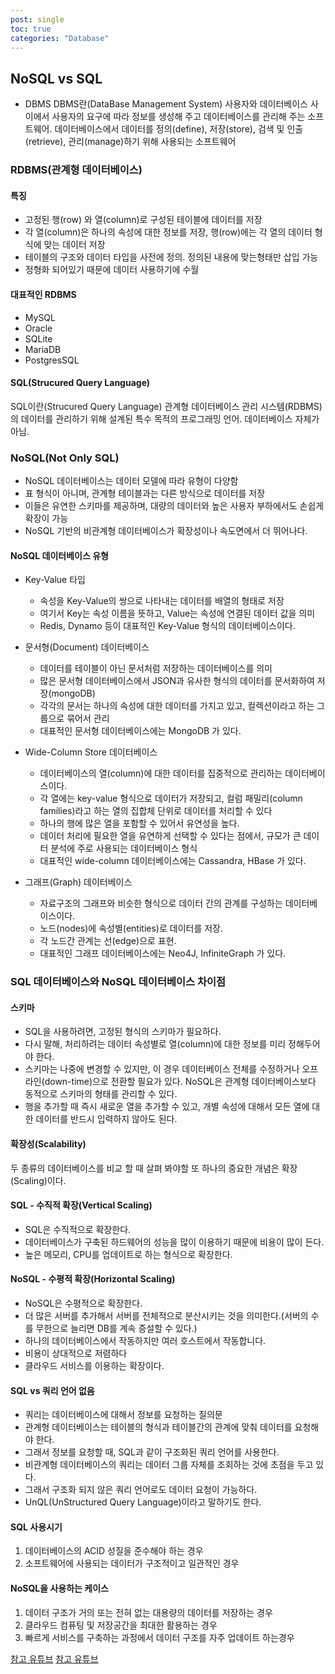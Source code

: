 ```yaml
---
post: single
toc: true
categories: "Database"
---
```


## NoSQL vs SQL
- DBMS
	DBMS란(DataBase Management System) 사용자와 데이터베이스 사이에서 사용자의 요구에 따라 정보를 생성해 주고 데이터베이스를 관리해 주는 소프트웨어.
    데이터베이스에서 데이터를 정의(define), 저장(store), 검색 및 인출(retrieve), 관리(manage)하기 위해 사용되는 소프트웨어

### RDBMS(관계형 데이터베이스)
#### 특징
- 고정된 행(row) 와 열(column)로 구성된 테이블에 데이터를 저장
- 각 열(column)은 하나의 속성에 대한 정보를 저장, 행(row)에는 각 열의 데이터 형식에 맞는 데이터 저장
- 테이블의 구조와 데이터 타입을 사전에 정의. 정의된 내용에 맞는형태만 삽입 가능
- 정형화 되어있기 때문에 데이터 사용하기에 수월
#### 대표적인 RDBMS
- MySQL
- Oracle
- SQLite
- MariaDB
- PostgresSQL

#### SQL(Strucured Query Language)
SQL이란(Strucured Query Language) 관계형 데이터베이스 관리 시스템(RDBMS)의 데이터를 관리하기 위해 설계된 특수 목적의 프로그래밍 언어. 데이터베이스 자체가 아님.


### NoSQL(Not Only SQL)
- NoSQL 데이터베이스는 데이터 모델에 따라 유형이 다양함
- 표 형식이 아니며, 관계형 테이블과는 다른 방식으로 데이터를 저장
- 이들은 유연한 스키마를 제공하며, 대량의 데이터와 높은 사용자 부하에서도 손쉽게 확장이 가능
- NoSQL 기반의 비관계형 데이터베이스가 확장성이나 속도면에서 더 뛰어나다.


#### NoSQL 데이터베이스 유형
- Key-Value 타입
  - 속성을 Key-Value의 쌍으로 나타내는 데이터를 배열의 형태로 저장
  - 여기서 Key는 속성 이름을 뜻하고, Value는 속성에 연결된 데이터 값을 의미
  - Redis, Dynamo 등이 대표적인 Key-Value 형식의 데이터베이스이다.

- 문서형(Document) 데이터베이스
  - 데이터를 테이블이 아닌 문서처럼 저장하는 데이터베이스를 의미
  - 많은 문서형 데이터베이스에서 JSON과 유사한 형식의 데이터를 문서화하여 저장(mongoDB)
  - 각각의 문서는 하나의 속성에 대한 데이터를 가지고 있고, 컬렉션이라고 하는 그룹으로 묶어서 관리
  - 대표적인 문서형 데이터베이스에는 MongoDB 가 있다.

- Wide-Column Store 데이터베이스
  - 데이터베이스의 열(column)에 대한 데이터를 집중적으로 관리하는 데이터베이스이다.
  - 각 열에는 key-value 형식으로 데이터가 저장되고, 컬럼 패밀리(column families)라고 하는 열의 집합체 단위로 데이터를 처리할 수 있다
  - 하나의 행에 많은 열을 포함할 수 있어서 유연성을 높다.
  - 데이터 처리에 필요한 열을 유연하게 선택할 수 있다는 점에서, 규모가 큰 데이터 분석에 주로 사용되는 데이터베이스 형식
  - 대표적인 wide-column 데이터베이스에는 Cassandra, HBase 가 있다.

- 그래프(Graph) 데이터베이스
  - 자료구조의 그래프와 비슷한 형식으로 데이터 간의 관계를 구성하는 데이터베이스이다.
  - 노드(nodes)에 속성별(entities)로 데이터를 저장.
  - 각 노드간 관계는 선(edge)으로 표현.
  - 대표적인 그래프 데이터베이스에는 Neo4J, InfiniteGraph 가 있다.


### SQL 데이터베이스와 NoSQL 데이터베이스 차이점
#### 스키마
- SQL을 사용하려면, 고정된 형식의 스키마가 필요하다.
- 다시 말해, 처리하려는 데이터 속성별로 열(column)에 대한 정보를 미리 정해두어야 한다.
- 스키마는 나중에 변경할 수 있지만, 이 경우 데이터베이스 전체를 수정하거나 오프라인(down-time)으로 전환할 필요가 있다.
NoSQL은 관계형 데이터베이스보다 동적으로 스키마의 형태를 관리할 수 있다.
- 행을 추가할 때 즉시 새로운 열을 추가할 수 있고, 개별 속성에 대해서 모든 열에 대한 데이터를 반드시 입력하지 않아도 된다.

#### 확장성(Scalability)
두 종류의 데이터베이스를 비교 할 때 살펴 봐야할 또 하나의 중요한 개념은 확장(Scaling)이다.

#### SQL - 수직적 확장(Vertical Scaling)
- SQL은 수직적으로 확장한다.
- 데이터베이스가 구축된 하드웨어의 성능을 많이 이용하기 때문에 비용이 많이 든다.
- 높은 메모리, CPU를 업데이트로 하는 형식으로 확장한다.

#### NoSQL - 수평적 확장(Horizontal Scaling)
- NoSQL은 수평적으로 확장한다.
- 더 많은 서버를 추가해서 서버를 전체적으로 분산시키는 것을 의미한다.(서버의 수를 무한으로 늘리면 DB를 계속 증설할 수 있다.)
- 하나의 데이터베이스에서 작동하지만 여러 호스트에서 작동합니다.
- 비용이 상대적으로 저렴하다
- 클라우드 서비스를 이용하는 확장이다.

#### SQL vs 쿼리 언어 없음
- 쿼리는 데이터베이스에 대해서 정보를 요청하는 질의문
- 관계형 데이터베이스는 테이블의 형식과 테이블간의 관계에 맞춰 데이터를 요청해야 한다.
- 그래서 정보를 요청할 때, SQL과 같이 구조화된 쿼리 언어를 사용한다.
- 비관계형 데이터베이스의 쿼리는 데이터 그룹 자체를 조회하는 것에 초점을 두고 있다.
- 그래서 구조화 되지 않은 쿼리 언어로도 데이터 요청이 가능하다.
- UnQL(UnStructured Query Language)이라고 말하기도 한다.



#### SQL 사용시기
1. 데이터베이스의 ACID 성질을 준수해야 하는 경우 
2. 소프트웨어에 사용되는 데이터가 구조적이고 일관적인 경우


#### NoSQL을 사용하는 케이스
1. 데이터 구조가 거의 또는 전혀 없는 대용량의 데이터를 저장하는 경우
2. 클라우드 컴퓨팅 및 저장공간을 최대한 활용하는 경우
3. 빠르게 서비스를 구축하는 과정에서 데이터 구조를 자주 업데이트 하는경우

[참고 유튜브](https://www.youtube.com/watch?v=Q_9cFgzZr8Q)
[참고 유튜브](https://www.youtube.com/watch?v=CjsVx9sARDU)


